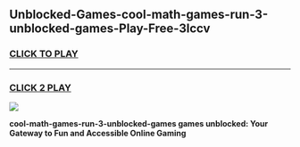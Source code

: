 
## Unblocked-Games-cool-math-games-run-3-unblocked-games-Play-Free-3lccv
<h3>
<a href="https://premium76.site?title=cool-math-games-run-3-unblocked-games&ref=18A1">CLICK TO PLAY</a></h3>
<hr>

<h3>
<a href="https://premium76.site?title=cool-math-games-run-3-unblocked-games&ref=18A1">CLICK 2 PLAY</a>
  
</h3>

<a href="https://premium76.site?title=cool-math-games-run-3-unblocked-games&ref=18A1"><img src="https://clearcache.store/games.png"></a>


**cool-math-games-run-3-unblocked-games games unblocked: Your Gateway to Fun and Accessible Online Gaming**
